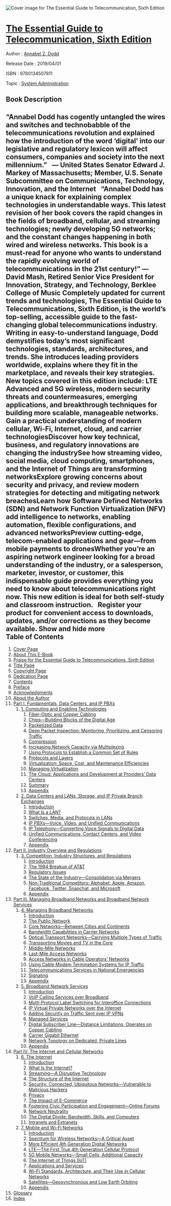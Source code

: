 ![Cover image for The Essential Guide to Telecommunication, Sixth Edition](https://imgdetail.ebookreading.net/cover/cover/system_admin/EB9780134507811.jpg)

[The Essential Guide to Telecommunication, Sixth Edition](https://ebookreading.net/view/book/The+Essential+Guide+to+Telecommunication%2C+Sixth+Edition-EB9780134507811_1.html "The Essential Guide to Telecommunication, Sixth Edition")
====================================================================================================================

Author : [Annabel Z. Dodd](https://ebookreading.net/search/author/Annabel+Z.+Dodd)

Release Date : 2019/04/01

ISBN : 9780134507811

Topic : [System Administration](https://ebookreading.net/search/category/system-administration)

Book Description
-----------------

 “Annabel Dodd has cogently untangled the wires and switches and technobabble of the telecommunications revolution and explained how the introduction of the word ‘digital’ into our legislative and regulatory lexicon will affect consumers, companies and society into the next millennium.”
 
— United States Senator Edward J. Markey of Massachusetts; Member, U.S. Senate Subcommittee on Communications, Technology, Innovation, and the Internet
 
“Annabel Dodd has a unique knack for explaining complex technologies in understandable ways. This latest revision of her book covers the rapid changes in the fields of broadband, cellular, and streaming technologies; newly developing 5G networks; and the constant changes happening in both wired and wireless networks. This book is a must-read for anyone who wants to understand the rapidly evolving world of telecommunications in the 21st century!”
— David Mash, Retired Senior Vice President for Innovation, Strategy, and Technology, Berklee College of Music
Completely updated for current trends and technologies, The Essential Guide to Telecommunications, Sixth Edition, is the world’s top-selling, accessible guide to the fast-changing global telecommunications industry. Writing in easy-to-understand language, Dodd demystifies today’s most significant technologies, standards, architectures, and trends. She introduces leading providers worldwide, explains where they fit in the marketplace, and reveals their key strategies.
 
New topics covered in this edition include: LTE Advanced and 5G wireless, modern security threats and countermeasures, emerging applications, and breakthrough techniques for building more scalable, manageable networks.
Gain a practical understanding of modern cellular, Wi-Fi, Internet, cloud, and carrier technologiesDiscover how key technical, business, and regulatory innovations are changing the industrySee how streaming video, social media, cloud computing, smartphones, and the Internet of Things are transforming networksExplore growing concerns about security and privacy, and review modern strategies for detecting and mitigating network breachesLearn how Software Defined Networks (SDN) and Network Function Virtualization (NFV) add intelligence to networks, enabling automation, flexible configurations, and advanced networksPreview cutting-edge, telecom-enabled applications and gear—from mobile payments to dronesWhether you’re an aspiring network engineer looking for a broad understanding of the industry, or a salesperson, marketer, investor, or customer, this indispensable guide provides everything you need to know about telecommunications right now. This new edition is ideal for both self-study and classroom instruction.
 
Register your product for convenient access to downloads, updates, and/or corrections as they become available.
        Show and hide more                
Table of Contents
-----------------

1. [Cover Page](https://ebookreading.net/view/book/The+Essential+Guide+to+Telecommunication%2C+Sixth+Edition-EB9780134507811_1.html#cover)
1. [About This E-Book](https://ebookreading.net/view/book/The+Essential+Guide+to+Telecommunication%2C+Sixth+Edition-EB9780134507811_2.html#pref00)
1. [Praise for the Essential Guide to Telecommunications, Sixth Edition](https://ebookreading.net/view/book/The+Essential+Guide+to+Telecommunication%2C+Sixth+Edition-EB9780134507811_3.html#pref01)
1. [Title Page](https://ebookreading.net/view/book/The+Essential+Guide+to+Telecommunication%2C+Sixth+Edition-EB9780134507811_4.html#title)
1. [Copyright Page](https://ebookreading.net/view/book/The+Essential+Guide+to+Telecommunication%2C+Sixth+Edition-EB9780134507811_5.html#copy)
1. [Dedication Page](https://ebookreading.net/view/book/The+Essential+Guide+to+Telecommunication%2C+Sixth+Edition-EB9780134507811_6.html#ded01)
1. [Contents](https://ebookreading.net/view/book/The+Essential+Guide+to+Telecommunication%2C+Sixth+Edition-EB9780134507811_7.html#toc)
1. [Preface](https://ebookreading.net/view/book/The+Essential+Guide+to+Telecommunication%2C+Sixth+Edition-EB9780134507811_8.html#pref02)
1. [Acknowledgments](https://ebookreading.net/view/book/The+Essential+Guide+to+Telecommunication%2C+Sixth+Edition-EB9780134507811_9.html#ack)
1. [About the Author](https://ebookreading.net/view/book/The+Essential+Guide+to+Telecommunication%2C+Sixth+Edition-EB9780134507811_10.html#about)
1. [Part I. Fundamentals, Data Centers, and IP PBXs](https://ebookreading.net/view/book/The+Essential+Guide+to+Telecommunication%2C+Sixth+Edition-EB9780134507811_11.html#part01)
    1. [1. Computing and Enabling Technologies](https://ebookreading.net/view/book/The+Essential+Guide+to+Telecommunication%2C+Sixth+Edition-EB9780134507811_12.html#ch01)
        1. [Fiber-Optic and Copper Cabling](https://ebookreading.net/view/book/The+Essential+Guide+to+Telecommunication%2C+Sixth+Edition-EB9780134507811_12.html#ch01lev1sec1)
        1. [Chips—Building Blocks of the Digital Age](https://ebookreading.net/view/book/The+Essential+Guide+to+Telecommunication%2C+Sixth+Edition-EB9780134507811_12.html#ch01lev1sec2)
        1. [Packetized Data](https://ebookreading.net/view/book/The+Essential+Guide+to+Telecommunication%2C+Sixth+Edition-EB9780134507811_12.html#ch01lev1sec3)
        1. [Deep Packet Inspection: Monitoring, Prioritizing, and Censoring Traffic](https://ebookreading.net/view/book/The+Essential+Guide+to+Telecommunication%2C+Sixth+Edition-EB9780134507811_12.html#ch01lev1sec4)
        1. [Compression](https://ebookreading.net/view/book/The+Essential+Guide+to+Telecommunication%2C+Sixth+Edition-EB9780134507811_12.html#ch01lev1sec5)
        1. [Increasing Network Capacity via Multiplexing](https://ebookreading.net/view/book/The+Essential+Guide+to+Telecommunication%2C+Sixth+Edition-EB9780134507811_12.html#ch01lev1sec6)
        1. [Using Protocols to Establish a Common Set of Rules](https://ebookreading.net/view/book/The+Essential+Guide+to+Telecommunication%2C+Sixth+Edition-EB9780134507811_12.html#ch01lev1sec7)
        1. [Protocols and Layers](https://ebookreading.net/view/book/The+Essential+Guide+to+Telecommunication%2C+Sixth+Edition-EB9780134507811_12.html#ch01lev1sec8)
        1. [Virtualization: Space, Cost, and Maintenance Efficiencies](https://ebookreading.net/view/book/The+Essential+Guide+to+Telecommunication%2C+Sixth+Edition-EB9780134507811_12.html#ch01lev1sec9)
        1. [Managing Virtualization](https://ebookreading.net/view/book/The+Essential+Guide+to+Telecommunication%2C+Sixth+Edition-EB9780134507811_12.html#ch01lev1sec10)
        1. [The Cloud: Applications and Development at Providers’ Data Centers](https://ebookreading.net/view/book/The+Essential+Guide+to+Telecommunication%2C+Sixth+Edition-EB9780134507811_12.html#ch01lev1sec11)
        1. [Summary](https://ebookreading.net/view/book/The+Essential+Guide+to+Telecommunication%2C+Sixth+Edition-EB9780134507811_12.html#ch01lev1sec12)
        1. [Appendix](https://ebookreading.net/view/book/The+Essential+Guide+to+Telecommunication%2C+Sixth+Edition-EB9780134507811_12.html#ch01lev1sec13)
    1. [2. Data Centers and LANs, Storage, and IP Private Branch Exchanges](https://ebookreading.net/view/book/The+Essential+Guide+to+Telecommunication%2C+Sixth+Edition-EB9780134507811_13.html#ch02)
        1. [Introduction](https://ebookreading.net/view/book/The+Essential+Guide+to+Telecommunication%2C+Sixth+Edition-EB9780134507811_13.html#ch02lev1sec1)
        1. [What Is a LAN?](https://ebookreading.net/view/book/The+Essential+Guide+to+Telecommunication%2C+Sixth+Edition-EB9780134507811_13.html#ch02lev1sec2)
        1. [Switches, Media, and Protocols in LANs](https://ebookreading.net/view/book/The+Essential+Guide+to+Telecommunication%2C+Sixth+Edition-EB9780134507811_13.html#ch02lev1sec3)
        1. [IP PBXs—Voice, Video, and Unified Communications](https://ebookreading.net/view/book/The+Essential+Guide+to+Telecommunication%2C+Sixth+Edition-EB9780134507811_13.html#ch02lev1sec4)
        1. [IP Telephony—Converting Voice Signals to Digital Data](https://ebookreading.net/view/book/The+Essential+Guide+to+Telecommunication%2C+Sixth+Edition-EB9780134507811_13.html#ch02lev1sec5)
        1. [Unified Communications, Contact Centers, and Video Conferencing](https://ebookreading.net/view/book/The+Essential+Guide+to+Telecommunication%2C+Sixth+Edition-EB9780134507811_13.html#ch02lev1sec6)
        1. [Appendix](https://ebookreading.net/view/book/The+Essential+Guide+to+Telecommunication%2C+Sixth+Edition-EB9780134507811_13.html#ch02lev1sec7)
1. [Part II. Industry Overview and Regulations](https://ebookreading.net/view/book/The+Essential+Guide+to+Telecommunication%2C+Sixth+Edition-EB9780134507811_14.html#part02)
    1. [3. Competition, Industry Structures, and Regulations](https://ebookreading.net/view/book/The+Essential+Guide+to+Telecommunication%2C+Sixth+Edition-EB9780134507811_15.html#ch03)
        1. [Introduction](https://ebookreading.net/view/book/The+Essential+Guide+to+Telecommunication%2C+Sixth+Edition-EB9780134507811_15.html#ch03lev1sec1)
        1. [The 1984 Breakup of AT&amp;T](https://ebookreading.net/view/book/The+Essential+Guide+to+Telecommunication%2C+Sixth+Edition-EB9780134507811_15.html#ch03lev1sec2)
        1. [Regulatory Issues](https://ebookreading.net/view/book/The+Essential+Guide+to+Telecommunication%2C+Sixth+Edition-EB9780134507811_15.html#ch03lev1sec3)
        1. [The State of the Industry—Consolidation via Mergers](https://ebookreading.net/view/book/The+Essential+Guide+to+Telecommunication%2C+Sixth+Edition-EB9780134507811_15.html#ch03lev1sec4)
        1. [Non-Traditional Competitors: Alphabet, Apple, Amazon, Facebook, Twitter, Snapchat, and Microsoft](https://ebookreading.net/view/book/The+Essential+Guide+to+Telecommunication%2C+Sixth+Edition-EB9780134507811_15.html#ch03lev1sec5)
        1. [Appendix](https://ebookreading.net/view/book/The+Essential+Guide+to+Telecommunication%2C+Sixth+Edition-EB9780134507811_15.html#ch03lev1sec6)
1. [Part III. Managing Broadband Networks and Broadband Network Services](https://ebookreading.net/view/book/The+Essential+Guide+to+Telecommunication%2C+Sixth+Edition-EB9780134507811_16.html#part03)
    1. [4. Managing Broadband Networks](https://ebookreading.net/view/book/The+Essential+Guide+to+Telecommunication%2C+Sixth+Edition-EB9780134507811_17.html#ch04)
        1. [Introduction](https://ebookreading.net/view/book/The+Essential+Guide+to+Telecommunication%2C+Sixth+Edition-EB9780134507811_17.html#ch04lev1sec1)
        1. [The Public Network](https://ebookreading.net/view/book/The+Essential+Guide+to+Telecommunication%2C+Sixth+Edition-EB9780134507811_17.html#ch04lev1sec2)
        1. [Core Networks—Between Cities and Continents](https://ebookreading.net/view/book/The+Essential+Guide+to+Telecommunication%2C+Sixth+Edition-EB9780134507811_17.html#ch04lev1sec3)
        1. [Bandwidth Capabilities in Carrier Networks](https://ebookreading.net/view/book/The+Essential+Guide+to+Telecommunication%2C+Sixth+Edition-EB9780134507811_17.html#ch04lev1sec4)
        1. [Optical Transport Networks—Carrying Multiple Types of Traffic](https://ebookreading.net/view/book/The+Essential+Guide+to+Telecommunication%2C+Sixth+Edition-EB9780134507811_17.html#ch04lev1sec5)
        1. [Transporting Movies and TV in the Core](https://ebookreading.net/view/book/The+Essential+Guide+to+Telecommunication%2C+Sixth+Edition-EB9780134507811_17.html#ch04lev1sec6)
        1. [Middle-Mile Networks](https://ebookreading.net/view/book/The+Essential+Guide+to+Telecommunication%2C+Sixth+Edition-EB9780134507811_17.html#ch04lev1sec7)
        1. [Last-Mile Access Networks](https://ebookreading.net/view/book/The+Essential+Guide+to+Telecommunication%2C+Sixth+Edition-EB9780134507811_17.html#ch04lev1sec8)
        1. [Access Networks in Cable Operators’ Networks ](https://ebookreading.net/view/book/The+Essential+Guide+to+Telecommunication%2C+Sixth+Edition-EB9780134507811_17.html#ch04lev1sec9)
        1. [Using Cable Modem Termination Systems for IP Traffic](https://ebookreading.net/view/book/The+Essential+Guide+to+Telecommunication%2C+Sixth+Edition-EB9780134507811_17.html#ch04lev1sec10)
        1. [Telecommunications Services in National Emergencies](https://ebookreading.net/view/book/The+Essential+Guide+to+Telecommunication%2C+Sixth+Edition-EB9780134507811_17.html#ch04lev1sec11)
        1. [Signaling](https://ebookreading.net/view/book/The+Essential+Guide+to+Telecommunication%2C+Sixth+Edition-EB9780134507811_17.html#ch04lev1sec12)
        1. [Appendix](https://ebookreading.net/view/book/The+Essential+Guide+to+Telecommunication%2C+Sixth+Edition-EB9780134507811_17.html#ch04lev1sec13)
    1. [5. Broadband Network Services](https://ebookreading.net/view/book/The+Essential+Guide+to+Telecommunication%2C+Sixth+Edition-EB9780134507811_18.html#ch05)
        1. [Introduction](https://ebookreading.net/view/book/The+Essential+Guide+to+Telecommunication%2C+Sixth+Edition-EB9780134507811_18.html#ch05lev1sec1)
        1. [VoIP Calling Services over Broadband](https://ebookreading.net/view/book/The+Essential+Guide+to+Telecommunication%2C+Sixth+Edition-EB9780134507811_18.html#ch05lev1sec2)
        1. [Multi-Protocol Label Switching for Interoffice Connections](https://ebookreading.net/view/book/The+Essential+Guide+to+Telecommunication%2C+Sixth+Edition-EB9780134507811_18.html#ch05lev1sec3)
        1. [IP Virtual Private Networks over the Internet](https://ebookreading.net/view/book/The+Essential+Guide+to+Telecommunication%2C+Sixth+Edition-EB9780134507811_18.html#ch05lev1sec4)
        1. [Adding Security on Traffic Sent over IP VPNs](https://ebookreading.net/view/book/The+Essential+Guide+to+Telecommunication%2C+Sixth+Edition-EB9780134507811_18.html#ch05lev1sec5)
        1. [Managed Services ](https://ebookreading.net/view/book/The+Essential+Guide+to+Telecommunication%2C+Sixth+Edition-EB9780134507811_18.html#ch05lev1sec6)
        1. [Digital Subscriber Line—Distance Limitations; Operates on Copper Cabling](https://ebookreading.net/view/book/The+Essential+Guide+to+Telecommunication%2C+Sixth+Edition-EB9780134507811_18.html#ch05lev1sec7)
        1. [Carrier Gigabit Ethernet](https://ebookreading.net/view/book/The+Essential+Guide+to+Telecommunication%2C+Sixth+Edition-EB9780134507811_18.html#ch05lev1sec8)
        1. [Network Topology on Dedicated, Private Lines](https://ebookreading.net/view/book/The+Essential+Guide+to+Telecommunication%2C+Sixth+Edition-EB9780134507811_18.html#ch05lev1sec9)
        1. [Appendix](https://ebookreading.net/view/book/The+Essential+Guide+to+Telecommunication%2C+Sixth+Edition-EB9780134507811_18.html#ch05lev1sec10)
1. [Part IV. The Internet and Cellular Networks](https://ebookreading.net/view/book/The+Essential+Guide+to+Telecommunication%2C+Sixth+Edition-EB9780134507811_19.html#part04)
    1. [6. The Internet](https://ebookreading.net/view/book/The+Essential+Guide+to+Telecommunication%2C+Sixth+Edition-EB9780134507811_20.html#ch06)
        1. [Introduction](https://ebookreading.net/view/book/The+Essential+Guide+to+Telecommunication%2C+Sixth+Edition-EB9780134507811_20.html#ch06lev1sec1)
        1. [What Is the Internet?](https://ebookreading.net/view/book/The+Essential+Guide+to+Telecommunication%2C+Sixth+Edition-EB9780134507811_20.html#ch06lev1sec2)
        1. [Streaming—A Disruptive Technology](https://ebookreading.net/view/book/The+Essential+Guide+to+Telecommunication%2C+Sixth+Edition-EB9780134507811_20.html#ch06lev1sec3)
        1. [The Structure of the Internet](https://ebookreading.net/view/book/The+Essential+Guide+to+Telecommunication%2C+Sixth+Edition-EB9780134507811_20.html#ch06lev1sec4)
        1. [Security: Connected, Ubiquitous Networks—Vulnerable to Malicious Hackers](https://ebookreading.net/view/book/The+Essential+Guide+to+Telecommunication%2C+Sixth+Edition-EB9780134507811_20.html#ch06lev1sec5)
        1. [Privacy](https://ebookreading.net/view/book/The+Essential+Guide+to+Telecommunication%2C+Sixth+Edition-EB9780134507811_20.html#ch06lev1sec6)
        1. [The Impact of E-Commerce](https://ebookreading.net/view/book/The+Essential+Guide+to+Telecommunication%2C+Sixth+Edition-EB9780134507811_20.html#ch06lev1sec7)
        1. [Fostering Civic Participation and Engagement—Online Forums](https://ebookreading.net/view/book/The+Essential+Guide+to+Telecommunication%2C+Sixth+Edition-EB9780134507811_20.html#ch06lev1sec8)
        1. [Network Neutrality](https://ebookreading.net/view/book/The+Essential+Guide+to+Telecommunication%2C+Sixth+Edition-EB9780134507811_20.html#ch06lev1sec9)
        1. [The Digital Divide: Bandwidth, Skills, and Computers](https://ebookreading.net/view/book/The+Essential+Guide+to+Telecommunication%2C+Sixth+Edition-EB9780134507811_20.html#ch06lev1sec10)
        1. [Intranets and Extranets](https://ebookreading.net/view/book/The+Essential+Guide+to+Telecommunication%2C+Sixth+Edition-EB9780134507811_20.html#ch06lev1sec11)
    1. [7. Mobile and Wi-Fi Networks](https://ebookreading.net/view/book/The+Essential+Guide+to+Telecommunication%2C+Sixth+Edition-EB9780134507811_21.html#ch07)
        1. [Introduction](https://ebookreading.net/view/book/The+Essential+Guide+to+Telecommunication%2C+Sixth+Edition-EB9780134507811_21.html#ch07lev1sec1)
        1. [Spectrum for Wireless Networks—A Critical Asset](https://ebookreading.net/view/book/The+Essential+Guide+to+Telecommunication%2C+Sixth+Edition-EB9780134507811_21.html#ch07lev1sec2)
        1. [More Efficient 4th Generation Digital Networks](https://ebookreading.net/view/book/The+Essential+Guide+to+Telecommunication%2C+Sixth+Edition-EB9780134507811_21.html#ch07lev1sec3)
        1. [LTE—The First True 4th Generation Cellular Protocol](https://ebookreading.net/view/book/The+Essential+Guide+to+Telecommunication%2C+Sixth+Edition-EB9780134507811_21.html#ch07lev1sec4)
        1. [5G Mobile Networks—Small Cells; Additional Capacity](https://ebookreading.net/view/book/The+Essential+Guide+to+Telecommunication%2C+Sixth+Edition-EB9780134507811_21.html#ch07lev1sec5)
        1. [The Internet of Things (IoT) ](https://ebookreading.net/view/book/The+Essential+Guide+to+Telecommunication%2C+Sixth+Edition-EB9780134507811_21.html#ch07lev1sec6)
        1. [Applications and Services](https://ebookreading.net/view/book/The+Essential+Guide+to+Telecommunication%2C+Sixth+Edition-EB9780134507811_21.html#ch07lev1sec7)
        1. [Wi-Fi Standards, Architecture, and Their Use in Cellular Networks](https://ebookreading.net/view/book/The+Essential+Guide+to+Telecommunication%2C+Sixth+Edition-EB9780134507811_21.html#ch07lev1sec8)
        1. [Satellites—Geosynchronous and Low Earth Orbiting](https://ebookreading.net/view/book/The+Essential+Guide+to+Telecommunication%2C+Sixth+Edition-EB9780134507811_21.html#ch07lev1sec9)
        1. [Appendix](https://ebookreading.net/view/book/The+Essential+Guide+to+Telecommunication%2C+Sixth+Edition-EB9780134507811_21.html#ch07lev1sec10)
1. [Glossary](https://ebookreading.net/view/book/The+Essential+Guide+to+Telecommunication%2C+Sixth+Edition-EB9780134507811_22.html#glossary)
1. [Index](https://ebookreading.net/view/book/The+Essential+Guide+to+Telecommunication%2C+Sixth+Edition-EB9780134507811_23.html#index)
